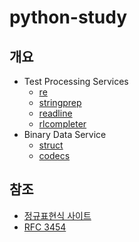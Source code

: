 # python-study

## 개요
- Test Processing Services
    - [re](study_re.md)
    - [stringprep](study_stringprep.md)
    - [readline](study_readline.md)
    - [rlcompleter](study_rlcompleter.md)
- Binary Data Service
    - [struct](study_struct.md)
    - [codecs](study_codecs.md)

## 참조
- [정규표현식 사이트](http://regexr.com)
- [RFC 3454](https://datatracker.ietf.org/doc/html/rfc3454.html#appendix)